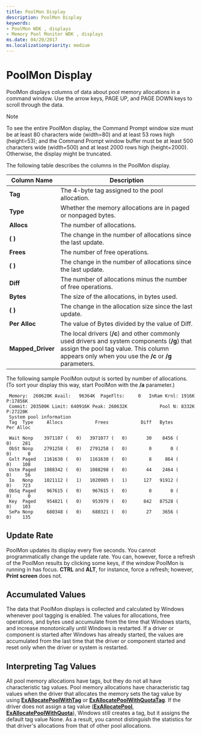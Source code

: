 ```yaml
---
title: PoolMon Display
description: PoolMon Display
keywords:
- PoolMon WDK , displays
- Memory Pool Monitor WDK , displays
ms.date: 04/20/2017
ms.localizationpriority: medium
---
```


# PoolMon Display

PoolMon displays columns of data about pool memory allocations in a command window. Use the arrow keys, PAGE UP, and PAGE DOWN keys to scroll through the data.

>[!NOTE]
>To see the entire PoolMon display, the Command Prompt window size must be at least 80 characters wide (width=80) and at least 53 rows high (height=53); and the Command Prompt window buffer must be at least 500 characters wide (width=500) and at least 2000 rows high (height=2000). Otherwise, the display might be truncated.

The following table describes the columns in the PoolMon display.

|Column Name|Description|
|----|----|
|**Tag**|The 4-byte tag assigned to the pool allocation.|
|**Type**|Whether the memory allocations are in paged or nonpaged bytes.|
|**Allocs**|The number of allocations.|
|**( )**|The change in the number of allocations since the last update.|
|**Frees**|The number of free operations.|
|**( )**|The change in the number of allocations since the last update.|
|**Diff**|The number of allocations minus the number of free operations.|
|**Bytes**|The size of the allocations, in bytes used.|
|**( )**|The change in the allocation size since the last update.|
|**Per Alloc**|The value of Bytes divided by the value of Diff.|
|**Mapped_Driver**|The local drivers (**/c**) and other commonly used drivers and system components (**/g**) that assign the pool tag value. This column appears only when you use the **/c** or **/g** parameters.|

The following sample PoolMon output is sorted by number of allocations. (To sort your display this way, start PoolMon with the **/a** parameter.)

```command
 Memory:  260620K Avail:   96364K  PageFlts:     0   InRam Krnl: 1916K P:17856K
 Commit: 203500K Limit: 640916K Peak: 260632K            Pool N: 8332K P:27220K
 System pool information
 Tag  Type     Allocs            Frees            Diff   Bytes       Per Alloc

 Wait Nonp    3971107 (   0)   3971077 (   0)       30    8456 (     0)    281
 ObSt Nonp    2791258 (   0)   2791258 (   0)        0       0 (     0)      0
 Gxlt Paged   1161638 (   0)   1161630 (   0)        8     864 (     0)    108
 Ustm Paged   1088342 (   0)   1088298 (   0)       44    2464 (     0)     56
 Io   Nonp    1021112 (   1)   1020985 (   1)      127   91912 (     0)    723
 ObSq Paged    967615 (   0)    967615 (   0)        0       0 (     0)      0
 Key  Paged    954821 (   0)    953979 (   0)      842   87528 (     0)    103
 SePa Nonp     680348 (   0)    680321 (   0)       27    3656 (     0)    135
```

## Update Rate

PoolMon updates its display every five seconds. You cannot programmatically change the update rate. You can, however, force a refresh of the PoolMon results by clicking some keys, if the window PoolMon is running in has focus. **CTRL** and **ALT**, for instance, force a refresh; however, **Print screen** does not.

## Accumulated Values

The data that PoolMon displays is collected and calculated by Windows whenever pool tagging is enabled. The values for allocations, free operations, and bytes used accumulate from the time that Windows starts, and increase monotonically until Windows is restarted. If a driver or component is started after Windows has already started, the values are accumulated from the last time that the driver or component started and reset only when the driver or system is restarted.

## Interpreting Tag Values

All pool memory allocations have tags, but they do not all have characteristic tag values. Pool memory allocations have characteristic tag values when the driver that allocates the memory sets the tag value by using [**ExAllocatePoolWithTag**](/windows-hardware/drivers/ddi/wdm/nf-wdm-exallocatepoolwithtag) or [**ExAllocatePoolWithQuotaTag**](/windows-hardware/drivers/ddi/wdm/nf-wdm-exallocatepoolwithquotatag). If the driver does not assign a tag value ([**ExAllocatePool**](/windows-hardware/drivers/ddi/wdm/nf-wdm-exallocatepool), [**ExAllocatePoolWithQuota**](/windows-hardware/drivers/ddi/wdm/nf-wdm-exallocatepoolwithquota)), Windows still creates a tag, but it assigns the default tag value None. As a result, you cannot distinguish the statistics for that driver's allocations from that of other pool allocations.

